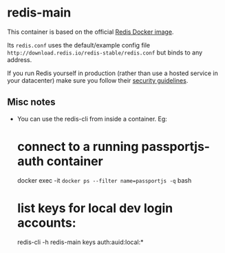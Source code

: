 # redis-main 

This container is based on the official [Redis Docker image](https://hub.docker.com/_/redis/).

Its `redis.conf` uses the default/example config file `http://download.redis.io/redis-stable/redis.conf` but binds to any
 address.
 

If you run Redis yourself in production (rather than use a hosted service in your datacenter) make sure you follow their
 [security guidelines](https://redis.io/topics/security).



## Misc notes

* You can use the redis-cli from inside a container. Eg:  

    # connect to a running passportjs-auth container
    docker exec -it `docker ps --filter name=passportjs -q` bash
    
    # list keys for local dev login accounts: 
    redis-cli -h redis-main keys auth:auid:local:*
